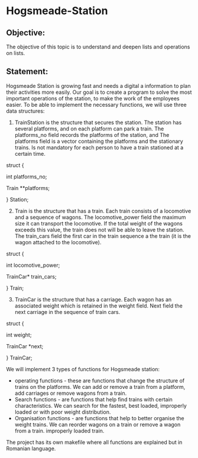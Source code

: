 # Hogsmeade-Station

## Objective: 

The objective of this topic is to understand and deepen lists and operations
on lists.

## Statement: 

Hogsmeade Station is growing fast and needs a digital a
information to plan their activities more easily. Our goal is to create a program
to solve the most important operations of the station, to make the work of the employees easier.
To be able to implement the necessary functions, we will use three data structures:

1. TrainStation is the structure that secures the station. The station has several platforms, and on each
platform can park a train. The platforms_no field records the platforms of the station, and
The platforms field is a vector containing the platforms and the stationary trains. Is not
mandatory for each person to have a train stationed at a certain time.

struct {

int platforms_no;

Train **platforms;

} Station;

2. Train is the structure that has a train. Each train consists of a locomotive and a
sequence of wagons. The locomotive_power field the maximum size it can
transport the locomotive. If the total weight of the wagons exceeds this value, the train does not
will be able to leave the station. The train_cars field the first car in the train sequence a
the train (it is the wagon attached to the locomotive).

struct {

int locomotive_power;

TrainCar* train_cars;

} Train;

3. TrainCar is the structure that has a carriage. Each wagon has an associated weight which
is retained in the weight field. Next field the next carriage in the sequence of
train cars.

struct {

int weight;

TrainCar *next;

} TrainCar;

We will implement 3 types of functions for Hogsmeade station:

* operating functions - these are functions that change the structure of trains on the platforms. We can
add or remove a train from a platform, add carriages or
remove wagons from a train.
* Search functions - are functions that help find trains with certain characteristics.
We can search for the fastest, best loaded, improperly loaded or with
poor weight distribution.
* Organisation functions - are functions that help to better organise the weight
trains. We can reorder wagons on a train or remove a wagon from a train.
improperly loaded train.

The project has its own makefile where all functions are explained but in Romanian language.
